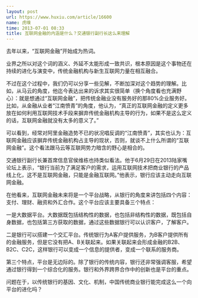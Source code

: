 ```yaml
---
layout: post
url: https://www.huxiu.com/article/16600
name: 虎嗅
time: 2013-07-01 08:33
title: 互联网金融的内涵是什么？交通银行副行长这么来理解
---
```

去年以来，“互联网金融”开始成为热词。

业界之所以对这个词的涵义、外延不太能形成一致共识，根本原因是这个事物还在持续的进化与演变中，传统金融机构与新生互联网力量在相互融合。

不过在这个过程中，我们仍可以分享一些见解，不断加深对这个趋势的理解。比如，从马云的角度，他迄今表达出来的诉求其实很简单（换个角度看也充满野心）：就是想通过“互联网金融”，把传统金融业没有服务好的那80%企业服务好。比如，从金融从业者“江南愤青”的角度，他认为，“真正的互联网金融的定义更多放在如何利用互联网技术手段来摒弃传统金融机构主导的行为，如果不是这么定义的话，互联网金融就没有太多的意义了。”

可以看到，经常对阿里金融造势不已的状况唱反调的“江南愤青”，其实也认为：互联网金融应该摒弃传统金融机构占主导的现状，否则，就谈不上什么所谓的“互联网金融”。这个看法跟马云等互联网势力暗含的野心是相合的。

交通银行副行长兼首席信息官侯维栋也持类似看法。他于6月29日在2013陆家嘴论坛上表示，“银行当前为了满足客户的需求，运用互联网技术把商业银行的产品线上化，这不是互联网金融，只能是金融互联网。”他表示，银行应该主动走向互联网金融。

在他看来，互联网金融未来将是一个平台战略，从银行的角度来讲包括四个内容：支付、理财、融资和外汇合作。这个平台应该主要具备三个特点：

一是大数据平台。大数据既包括结构性的数据，也包括非结构性的数据，既包括自身数据，也包括第三方获取的数据，通过这些数据银行可以认识客户，了解客户。

二是银行可以搭建一个交汇平台。传统银行为A客户提供服务，为B客户提供所有的金融服务，但是它没有把A、B关联起来。如果关联起来会形成金融的B2B、B2C、C2C，这样银行可以变成一个信息的提供者，变成一个联系的服务商。

第三个特点，平台是无边际的。除了银行的传统内容，银行还非常强调客服，希望通过银行得到一个综合化的服务。银行和外界跨界合作中的创新也是平台的重点。

问题在于，以传统银行的基因、文化、机制，中国传统商业银行能完成这么一个向平台的进化吗？

